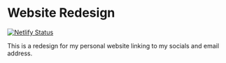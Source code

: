 # Website Redesign

[![Netlify Status](https://api.netlify.com/api/v1/badges/f03f167b-ec30-44a0-a94e-4c8dcd5231c0/deploy-status)](https://app.netlify.com/sites/wizardly-hamilton-15097f/deploys)

This is a redesign for my personal website linking to my socials and email address.
